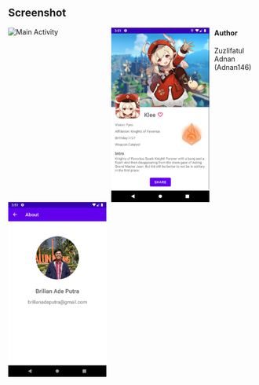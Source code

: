## Screenshot
<img src="https://github.com/Adnan/Aplikasi-BPH/ss/3.jpgg"
     alt="Main Activity"
     style="float: left; margin-right: 10px;"
     width="200" /> <img src="https://github.com/BillyMRX1/Dicoding-Submission-Android-Pemula/blob/master/Screenshot/Screenshot%202.png"
     alt="Detail Activity"
     style="float: left; margin-right: 10px;"
     width="200" /> <img src="https://github.com/BillyMRX1/Dicoding-Submission-Android-Pemula/blob/master/Screenshot/Screenshot%203.png"
     alt="About Activity"
     style="float: left; margin-right: 10px;"
     width="200" />
     
#### Author
Zuzlifatul Adnan (Adnan146)
